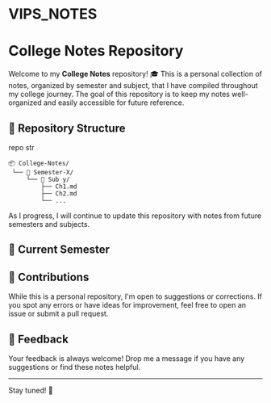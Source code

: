 # VIPS_NOTES

# College Notes Repository

Welcome to my **College Notes** repository! 🎓 This is a personal collection of notes, organized by semester and subject, that I have compiled throughout my college journey. The goal of this repository is to keep my notes well-organized and easily accessible for future reference.

## 📂 Repository Structure
repo str
```
📦 College-Notes/
 └── 📂 Semester-X/   
     └── 📂 Sub y/   
         ├── Ch1.md      
         ├── Ch2.md      
         └── ...
```

As I progress, I will continue to update this repository with notes from future semesters and subjects.

## 📘 Current Semester


## 🤝 Contributions

While this is a personal repository, I'm open to suggestions or corrections. If you spot any errors or have ideas for improvement, feel free to open an issue or submit a pull request.

## 📩 Feedback

Your feedback is always welcome! Drop me a message if you have any suggestions or find these notes helpful.

---

Stay tuned! 🚀

